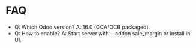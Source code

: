 # FAQ

- Q: Which Odoo version? A: 16.0 (OCA/OCB packaged).
- Q: How to enable? A: Start server with --addon sale_margin or install in UI.
